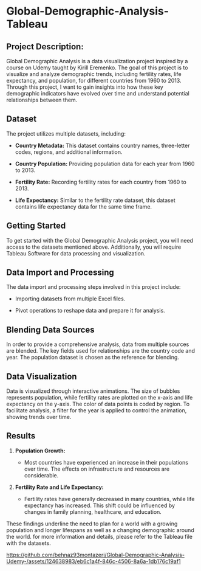 # Global-Demographic-Analysis-Tableau

## Project Description:
Global Demographic Analysis is a data visualization project inspired by a course on Udemy taught by Kirill Eremenko. The goal of this project is to visualize and analyze demographic trends, including fertility rates, life expectancy, and population, for different countries from 1960 to 2013. Through this project, I want to gain insights into how these key demographic indicators have evolved over time and understand potential relationships between them.

## Dataset

The project utilizes multiple datasets, including:

- **Country Metadata:** This dataset contains country names, three-letter codes, regions, and additional information.

- **Country Population:** Providing population data for each year from 1960 to 2013.

- **Fertility Rate:** Recording fertility rates for each country from 1960 to 2013.

- **Life Expectancy:** Similar to the fertility rate dataset, this dataset contains life expectancy data for the same time frame.

## Getting Started

To get started with the Global Demographic Analysis project, you will need access to the datasets mentioned above. Additionally, you will require Tableau Software for data processing and visualization.

## Data Import and Processing

The data import and processing steps involved in this project include:

- Importing datasets from multiple Excel files.

- Pivot operations to reshape data and prepare it for analysis.

## Blending Data Sources

In order to provide a comprehensive analysis, data from multiple sources are blended. The key fields used for relationships are the country code and year. The population dataset is chosen as the reference for blending.

## Data Visualization

Data is visualized through interactive animations. The size of bubbles represents population, while fertility rates are plotted on the x-axis and life expectancy on the y-axis. The color of data points is coded by region. To facilitate analysis, a filter for the year is applied to control the animation, showing trends over time.

## Results

1. **Population Growth:**
   - Most countries have experienced an increase in their populations over time. The effects on infrastructure and resources are considerable.

2. **Fertility Rate and Life Expectancy:**
   - Fertility rates have generally decreased in many countries, while life expectancy has increased. This shift could be influenced by changes in family planning, healthcare, and education.

These findings underline the need to plan for a world with a growing population and longer lifespans as well as a changing demographic around the world. for more information and details, please refer to the Tableau file with the datasets.


https://github.com/behnaz93montazeri/Global-Demographic-Analysis-Udemy-/assets/124638983/eb6c1a4f-846c-4506-8a6a-1db176c19af1




